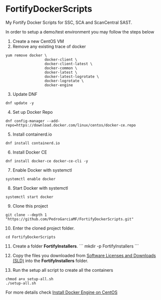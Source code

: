 # FortifyDockerScripts
My Fortify Docker Scripts for SSC, SCA and ScanCentral SAST. 

In order to setup a demo/test environment you may follow the steps below

1. Create a new CentOS VM
2. Remove any existing trace of docker
``` 
yum remove docker \
                  docker-client \
                  docker-client-latest \
                  docker-common \
                  docker-latest \
                  docker-latest-logrotate \
                  docker-logrotate \
                  docker-engine
```
3. Update DNF
``` 
dnf update -y 
```
4. Set up Docker Repo
``` 
dnf config-manager --add-repo=https://download.docker.com/linux/centos/docker-ce.repo
```
5. Install containerd.io
``` 
dnf install containerd.io
```
6. Install Docker CE
``` 
dnf install docker-ce docker-ce-cli -y 
```
7. Enable Docker with systemctl
``` 
systemctl enable docker 
```
8. Start Docker with systemctl
``` 
systemctl start docker 
```
9. Clone this project 
```
git clone --depth 1 "https://github.com/PedroGarciaMF/FortifyDockerScripts.git"
```
10. Enter the cloned project folder.
```
cd FortifyDockerScripts
```
11. Create a folder **FortifyInstallers**.
´´´
mkdir -p FortifyInstallers
´´´ 

12. Copy the files you downloaded from [Software Licenses and Downloads (SLD)](https://sld.microfocus.com/) into the **FortifyInstallers** folder.

13. Run the setup all script to create all the containers
``` 
chmod a+x setup-all.sh
./setup-all.sh
```

For more details check [Install Docker Engine on CentOS](https://docs.docker.com/engine/install/centos/)

